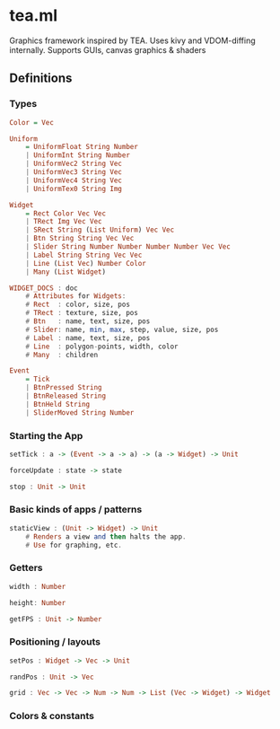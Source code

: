 # tea.ml

Graphics framework inspired by TEA. Uses kivy and VDOM-diffing internally. Supports GUIs, canvas graphics & shaders


## Definitions

### Types
```haskell
Color = Vec
```
```haskell
Uniform
	= UniformFloat String Number
	| UniformInt String Number
	| UniformVec2 String Vec
	| UniformVec3 String Vec
	| UniformVec4 String Vec
	| UniformTex0 String Img

```
```haskell
Widget
	= Rect Color Vec Vec
	| TRect Img Vec Vec
	| SRect String (List Uniform) Vec Vec
	| Btn String String Vec Vec
	| Slider String Number Number Number Number Vec Vec
	| Label String String Vec Vec
	| Line (List Vec) Number Color
	| Many (List Widget)

```
```haskell
WIDGET_DOCS : doc
	# Attributes for Widgets:
	# Rect  : color, size, pos
	# TRect : texture, size, pos
	# Btn   : name, text, size, pos
	# Slider: name, min, max, step, value, size, pos
	# Label : name, text, size, pos
	# Line  : polygon-points, width, color
	# Many  : children

```
```haskell
Event
	= Tick
	| BtnPressed String
	| BtnReleased String
	| BtnHeld String
	| SliderMoved String Number

```
### Starting the App
```haskell
setTick : a -> (Event -> a -> a) -> (a -> Widget) -> Unit
```
```haskell
forceUpdate : state -> state
```
```haskell
stop : Unit -> Unit
```
### Basic kinds of apps / patterns
```haskell
staticView : (Unit -> Widget) -> Unit
	# Renders a view and then halts the app.
	# Use for graphing, etc.

```
### Getters
```haskell
width : Number
```
```haskell
height: Number
```
```haskell
getFPS : Unit -> Number
```
### Positioning / layouts
```haskell
setPos : Widget -> Vec -> Unit
```
```haskell
randPos : Unit -> Vec
```
```haskell
grid : Vec -> Vec -> Num -> Num -> List (Vec -> Widget) -> Widget
```
### Colors & constants
